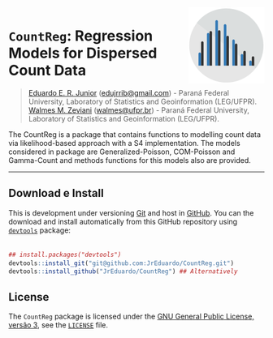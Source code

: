 <img src = "https://github.com/JrEduardo/CountReg/raw/master/vignettes/img/CountReg-logo.png" width=150px align="right" display="block">

# `CountReg`: Regression Models for Dispersed Count Data #

> [Eduardo E. R. Junior](http://jreduardo.github.io/)
  ([edujrrib@gmail.com](mailto:edujrrib@gmail.com)) - Paraná Federal
  University, Laboratory of Statistics and Geoinformation (LEG/UFPR).\
> [Walmes M. Zeviani](www.leg.ufpr.br/~walmes/)
  ([walmes@ufpr.br](mailto:walmes@ufpr.br)) - Paraná Federal
  University, Laboratory of Statistics and Geoinformation (LEG/UFPR).

The CountReg is a package that contains functions to modelling count
data via likelihood-based approach with a S4 implementation. The models
considered in package are Generalized-Poisson, COM-Poisson and
Gamma-Count and methods functions for this models also are provided.

***

## Download e Install ##

This is development under versioning [Git] and host in [GitHub]. You can
the download and install automatically from this GitHub repository using
[`devtools`](https://cran.r-project.org/web/packages/devtools/) package:

```r

## install.packages("devtools")
devtools::install_git("git@github.com:JrEduardo/CountReg.git")
devtools::install_github("JrEduardo/CountReg") ## Alternatively

```

## License ##

The `CountReg` package is licensed under the
[GNU General Public License, versão 3], see the
[`LICENSE`](./LICENSE) file.

[Git]: https://git-scm.com/
[GitHub]: https://github.com/JrEduardo/cmpreg
[GNU General Public License, versão 3]: https://www.gnu.org/licenses/gpl-3.0.html
